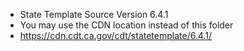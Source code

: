 
- State Template Source Version 6.4.1
- You may use the CDN location instead of this folder 
- https://cdn.cdt.ca.gov/cdt/statetemplate/6.4.1/